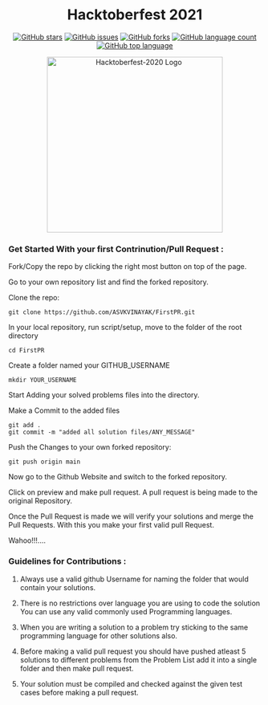 <h1 align="center">Hacktoberfest 2021</h1>
<p align="center">
    <a href="https://github.com/digitalocean/hacktoberfest/stargazers"><img alt="GitHub stars" src="https://img.shields.io/github/stars/HacOkars/Hacktoberfest-2021"></a>
    <a href="https://github.com/digitalocean/hacktoberfest/issues"><img alt="GitHub issues" src="https://img.shields.io/github/issues/HacOkars/Hacktoberfest-2021"></a>
    <a href="https://github.com/digitalocean/hacktoberfest/network"><img alt="GitHub forks" src="https://img.shields.io/github/forks/HacOkars/Hacktoberfest-2021"></a>
    <a href="#"><img alt="GitHub language count" src="https://img.shields.io/github/languages/count/HacOkars/Hacktoberfest-2021"></a>
    <a href="https://github.com/digitalocean/hacktoberfest/search?l=ruby"><img alt="GitHub top language"src="https://img.shields.io/github/languages/top/HacOkars/Hacktoberfest-2021"></a>
    <br>
    
</p>
<p align="center">
    <img src="assets/images/logo-hacktoberfest-2021.svg" alt="Hacktoberfest-2020 Logo" width="350">
</p>

### Get Started With your first Contrinution/Pull Request :


Fork/Copy the repo by clicking the right most button on top of the page.

Go to your own repository list and find the forked repository.

Clone the repo:

```
git clone https://github.com/ASVKVINAYAK/FirstPR.git
```

In your local repository, run script/setup, move to the folder of the root directory

```
cd FirstPR 
```

Create a folder named your GITHUB_USERNAME
```
mkdir YOUR_USERNAME
```

Start Adding your solved problems files into the directory.

Make a Commit to the added files

```
git add .
git commit -m "added all solution files/ANY_MESSAGE"
```

Push the Changes to your own forked repository:

```
git push origin main
```

Now go to the Github Website and switch to the forked repository.

Click on preview and make pull request. A pull request is being made to the original Repository.

Once the Pull Request is made we will verify your solutions and merge the Pull Requests. With this you make your first valid pull Request.

Wahoo!!!....

### Guidelines for Contributions :

1. Always use a valid github Username for naming the folder that would contain your solutions.

2. There is no restrictions over language you are using to code the solution You can use any valid commonly used Programming languages.

3. When you are writing a solution to a problem try sticking to the same programming language for other solutions also.

4. Before making a valid pull request you should have pushed atleast 5 solutions to different problems from the Problem List add it into a single folder and then make pull request.

5. Your solution must be compiled and checked against the given test cases before making a pull request.
